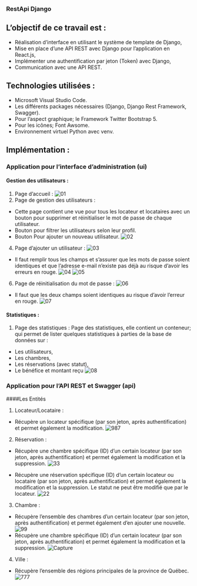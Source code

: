 ### RestApi Django
## L’objectif de ce travail est : 
- Réalisation d’interface en utilisant le système de template de Django, 
- Mise en place d’une API REST avec Django pour l’application en React.js,
- Implémenter une authentification par jeton (Token) avec Django, 
- Communication avec une API REST.
## Technologies utilisées : 
- Microsoft Visual Studio Code.
- Les différents packages nécessaires (Django, Django Rest Framework, Swagger).
- Pour l’aspect graphique; le Framework Twitter Bootstrap 5.
- Pour les icônes; Font Awsome.
- Environnement virtuel Python avec venv.
## Implémentation :
### Application pour l’interface d’administration (ui)
#### Gestion des utilisateurs :
1. Page d’accueil :
![01](https://user-images.githubusercontent.com/75283741/147282154-fa864add-eec4-420c-9e43-7580fc65d04a.PNG)
3. Page de gestion des utilisateurs :
- Cette page contient une vue pour tous les locateur et locataires avec un bouton pour supprimer et réinitialiser le mot de passe de chaque  utilisateur.
- Bouton pour filtrer les utilisateurs selon leur profil.
- Bouton Pour ajouter un nouveau utilisateur.
![02](https://user-images.githubusercontent.com/75283741/147282157-cacea932-03d9-4a81-8500-e365f75c5379.PNG)
4. Page d’ajouter un utilisateur :
![03](https://user-images.githubusercontent.com/75283741/147282159-b2a5ce26-bf74-4034-9829-99f5d170e7a4.PNG)
- Il faut remplir tous les champs et s’assurer que les mots de passe soient identiques et que l’adresse e-mail n’existe pas déjà au risque d’avoir les erreurs en rouge.
![04](https://user-images.githubusercontent.com/75283741/147282160-96294d39-0e10-465f-8b97-b18f8faad3a3.PNG)
![05](https://user-images.githubusercontent.com/75283741/147282161-41d7e4d1-3fd4-44df-a9f2-34ebe1aa0348.PNG)
6. Page de réinitialisation du mot de passe :
![06](https://user-images.githubusercontent.com/75283741/147282164-0c869e42-261b-4877-8c7c-e1909019ada0.PNG)
- Il faut que les deux champs soient identiques au risque d’avoir l’erreur en rouge.
![07](https://user-images.githubusercontent.com/75283741/147282165-c1c505c7-eea6-44c1-9d23-1f59b40a243f.PNG)
#### Statistiques :
1. Page des statistiques :
Page des statistiques, elle contient un conteneur; qui permet de lister quelques statistiques à parties de la base de données sur : 
- Les utilisateurs, 
- Les chambres, 
- Les réservations (avec statut), 
- Le bénéfice et montant reçu
![08](https://user-images.githubusercontent.com/75283741/147282166-c155c0b2-8388-435f-ae5e-621c7f4df8d0.PNG)
### Application pour l’API REST et Swagger (api)
####Les Entités 
1. Locateur/Locataire :
- Récupère un locateur spécifique (par son jeton, après  authentification) et permet également la modification.
![987](https://user-images.githubusercontent.com/75283741/147282175-bb7ac3e5-c116-4fa8-8a75-48110018633c.PNG)

2. Réservation :
- Récupère une chambre spécifique (ID) d’un certain locateur (par son  jeton, après authentification) et permet également la modification et  la suppression.
![33](https://user-images.githubusercontent.com/75283741/147282170-cecacc78-ceab-49a4-95ca-a0b606493165.PNG)

- Récupère une réservation spécifique (ID) d’un certain locateur ou  locataire (par son jeton, après authentification) et permet également  la modification et la suppression. Le statut ne peut être modifié que  par le locateur.
![22](https://user-images.githubusercontent.com/75283741/147282169-14956871-d1af-427d-afb1-db326bee3291.PNG)

3. Chambre :
- Récupère l’ensemble des chambres d’un certain locateur (par son  jeton, après authentification) et permet également d’en ajouter une  nouvelle.
![99](https://user-images.githubusercontent.com/75283741/147282171-471f90b3-78e5-462e-ae15-5c0a3fcaabf9.PNG)
- Récupère une chambre spécifique (ID) d’un certain locateur (par son  jeton, après authentification) et permet également la modification et  la suppression.
![Capture](https://user-images.githubusercontent.com/75283741/147282178-4cab6a51-8d40-4457-a464-749eecdd5ada.PNG)
4. Ville :
- Récupère l’ensemble des régions principales de la province de Québec.
![777](https://user-images.githubusercontent.com/75283741/147282172-f3bbffb3-bc9b-4869-b062-f3acfc8fbea5.PNG)
